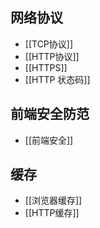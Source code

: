 ## 网络协议
- [[TCP协议]]
- [[HTTP协议]]
- [[HTTPS]]
- [[HTTP 状态码]]

## 前端安全防范
- [[前端安全]]

## 缓存
- [[浏览器缓存]]
- [[HTTP缓存]]
